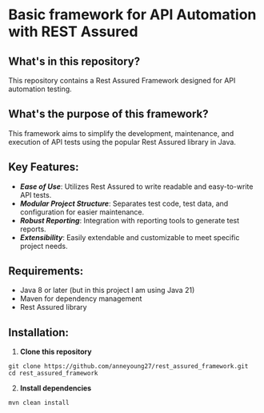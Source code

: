 # Basic framework for API Automation with REST Assured 
## What's in this repository?
This repository contains a Rest Assured Framework designed for API automation testing. 
## What's the purpose of this framework?
This framework aims to simplify the development, maintenance, and execution of API tests using the popular Rest Assured library in Java.
## Key Features:
- **_Ease of Use_**: Utilizes Rest Assured to write readable and easy-to-write API tests.
- **_Modular Project Structure_**: Separates test code, test data, and configuration for easier maintenance.
- **_Robust Reporting_**: Integration with reporting tools to generate test reports.
- **_Extensibility_**: Easily extendable and customizable to meet specific project needs.
## Requirements:
- Java 8 or later (but in this project I am using Java 21)
- Maven for dependency management
- Rest Assured library
## Installation: 
1. **Clone this repository**
```
git clone https://github.com/anneyoung27/rest_assured_framework.git
cd rest_assured_framework
```
2. **Install dependencies**
```
mvn clean install
```
